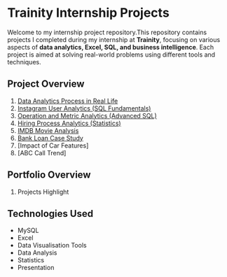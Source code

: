 # Trainity Internship Projects

Welcome to my internship project repository.This repository contains projects I completed during my internship at __Trainity__, focusing on various aspects of __data analytics, Excel, SQL, and business intelligence__. Each project is aimed at solving real-world problems using different tools and techniques.

## Project Overview

1. [Data Analytics Process in Real Life](https://github.com/Shivi2599/Trainity-Internship-Projects/blob/main/Data%20Analytics%20Process%20-%20Application%20in%20Real%20Life%20Scenario/ReadMe.md) 
2. [Instagram User Analytics (SQL Fundamentals)](https://github.com/Shivi2599/Trainity-Internship-Projects/edit/main/Instagram_User_Analytics/ReadMe.md)
3. [Operation and Metric Analytics (Advanced SQL)](https://github.com/Shivi2599/Trainity-Internship-Projects/blob/main/Operation_Analytics_and_Investigating_Metric_Spike/ReadMe.md)
4. [Hiring Process Analytics (Statistics)](https://github.com/Shivi2599/Trainity-Internship-Projects/blob/main/Hiring%20Process%20Analytics/ReadMe.md)
5. [IMDB Movie Analysis](https://github.com/Shivi2599/Trainity-Internship-Projects/blob/main/IMDB_Movie_Analysis/ReadMe.md)
6. [Bank Loan Case Study](https://github.com/Shivi2599/Trainity-Internship-Projects/blob/main/Bank_Loan_Case_Study/ReadMe.md)
7. [Impact of Car Features]
8. [ABC Call Trend]

## Portfolio Overview

1. Projects Highlight

## Technologies Used

- MySQL
- Excel
- Data Visualisation Tools
- Data Analysis
- Statistics
- Presentation
